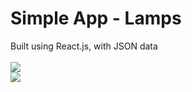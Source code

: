 # Simple App - Lamps
Built using React.js, with JSON data
<br />
<br />
<img src="https://i.imgur.com/ZFV1eHP.png">
<br />
<img src="https://i.imgur.com/5ewV6qS.png">
